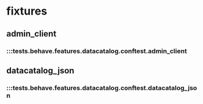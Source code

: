 # fixtures

## admin_client

### :::tests.behave.features.datacatalog.conftest.admin_client

## datacatalog_json

### :::tests.behave.features.datacatalog.conftest.datacatalog_json
